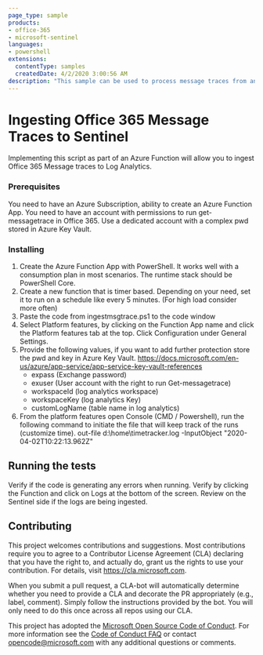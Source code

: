 ```yaml
---
page_type: sample
products:
- office-365
- microsoft-sentinel
languages:
- powershell
extensions:
  contentType: samples
  createdDate: 4/2/2020 3:00:56 AM
description: "This sample can be used to process message traces from an Azure Function."
---
```



# Ingesting Office 365 Message Traces to Sentinel

Implementing this script as part of an Azure Function will allow you to ingest Office 365 Message traces to Log Analytics.

### Prerequisites

You need to have an Azure Subscription, ability to create an Azure Function App. You need to have an account with permissions to run get-messagetrace in Office 365.
Use a dedicated account with a complex pwd stored in Azure Key Vault.

### Installing

1. Create the Azure Function App with PowerShell. It works well with a consumption plan in most scenarios.  The runtime stack should be PowerShell Core.
2. Create a new function that is timer based. Depending on your need, set it to run on a schedule like every 5 minutes. (For high load consider more often)
3. Paste the code from ingestmsgtrace.ps1 to the code window
4. Select Platform features, by clicking on the Function App name and click the Platform features tab at the top. Click Configuration under General Settings.
5. Provide the following values, if you want to add further protection store the pwd and key in Azure Key Vault. https://docs.microsoft.com/en-us/azure/app-service/app-service-key-vault-references
     - expass  (Exchange password)
     - exuser (User account with the right to run Get-messagetrace)
     - workspaceId (log analytics workspace)
     - workspaceKey (log analytics Key)
     - customLogName (table name in log analytics)
6. From the platform features open Console (CMD / Powershell), run the following command to initiate the file that will keep track of the runs (customize time).  out-file d:\home\timetracker.log -InputObject "2020-04-02T10:22:13.962Z" 

## Running the tests

Verify if the code is generating any errors when running. Verify by clicking the Function and click on Logs at the bottom of the screen.
Review on the Sentinel side if the logs are being ingested.

## Contributing

This project welcomes contributions and suggestions.  Most contributions require you to agree to a
Contributor License Agreement (CLA) declaring that you have the right to, and actually do, grant us
the rights to use your contribution. For details, visit https://cla.microsoft.com.

When you submit a pull request, a CLA-bot will automatically determine whether you need to provide
a CLA and decorate the PR appropriately (e.g., label, comment). Simply follow the instructions
provided by the bot. You will only need to do this once across all repos using our CLA.

This project has adopted the [Microsoft Open Source Code of Conduct](https://opensource.microsoft.com/codeofconduct/).
For more information see the [Code of Conduct FAQ](https://opensource.microsoft.com/codeofconduct/faq/) or
contact [opencode@microsoft.com](mailto:opencode@microsoft.com) with any additional questions or comments.
